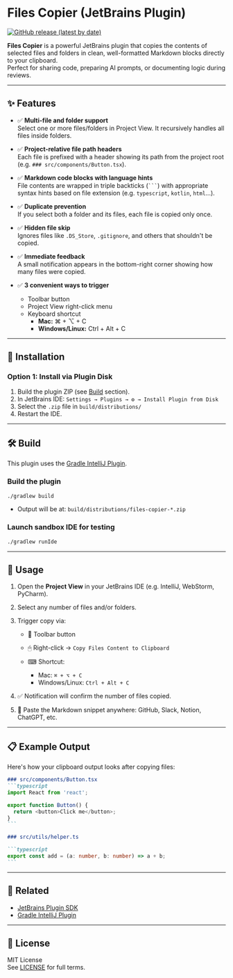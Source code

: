 # Files Copier (JetBrains Plugin)

[![GitHub release (latest by date)](https://img.shields.io/github/release/chanwoo7/files-copier)](https://github.com/chanwoo7/files-copier/releases)

**Files Copier** is a powerful JetBrains plugin that copies the contents of selected files and folders in clean, well-formatted Markdown blocks directly to your clipboard.  
Perfect for sharing code, preparing AI prompts, or documenting logic during reviews.

---

## ✨ Features

- ✅ **Multi-file and folder support**  
  Select one or more files/folders in Project View. It recursively handles all files inside folders.

- ✅ **Project-relative file path headers**  
  Each file is prefixed with a header showing its path from the project root (e.g. `### src/components/Button.tsx`).

- ✅ **Markdown code blocks with language hints**  
  File contents are wrapped in triple backticks (` ``` `) with appropriate syntax hints based on file extension (e.g. `typescript`, `kotlin`, `html`...).

- ✅ **Duplicate prevention**  
  If you select both a folder and its files, each file is copied only once.

- ✅ **Hidden file skip**  
  Ignores files like `.DS_Store`, `.gitignore`, and others that shouldn't be copied.

- ✅ **Immediate feedback**  
  A small notification appears in the bottom-right corner showing how many files were copied.

- ✅ **3 convenient ways to trigger**
    - Toolbar button
    - Project View right-click menu
    - Keyboard shortcut
        - **Mac:** ⌘ + ⌥ + C
        - **Windows/Linux:** Ctrl + Alt + C

---

## 🚀 Installation

### Option 1: Install via Plugin Disk

1. Build the plugin ZIP (see [Build](#-build) section).
2. In JetBrains IDE: `Settings → Plugins → ⚙ → Install Plugin from Disk`
3. Select the `.zip` file in `build/distributions/`
4. Restart the IDE.

---

## 🛠 Build

This plugin uses the [Gradle IntelliJ Plugin](https://plugins.jetbrains.com/docs/intellij/welcome.html).

### Build the plugin

```bash
./gradlew build
````

* Output will be at: `build/distributions/files-copier-*.zip`

### Launch sandbox IDE for testing

```bash
./gradlew runIde
```

---

## 🎯 Usage

1. Open the **Project View** in your JetBrains IDE (e.g. IntelliJ, WebStorm, PyCharm).
2. Select any number of files and/or folders.
3. Trigger copy via:

    * 🔘 Toolbar button
    * 🖱 Right-click → `Copy Files Content to Clipboard`
    * ⌨ Shortcut:

        * Mac: `⌘ + ⌥ + C`
        * Windows/Linux: `Ctrl + Alt + C`
4. ✅ Notification will confirm the number of files copied.
5. 🧩 Paste the Markdown snippet anywhere: GitHub, Slack, Notion, ChatGPT, etc.

---

## 📋 Example Output

Here's how your clipboard output looks after copying files:

````markdown
### src/components/Button.tsx
```typescript
import React from 'react';

export function Button() {
  return <button>Click me</button>;
}
```

### src/utils/helper.ts

```typescript
export const add = (a: number, b: number) => a + b;
```
````

---

## 🔗 Related

- [JetBrains Plugin SDK](https://plugins.jetbrains.com/docs/intellij/welcome.html)
- [Gradle IntelliJ Plugin](https://github.com/JetBrains/gradle-intellij-plugin)

---

## 📄 License

MIT License  
See [LICENSE](./LICENSE) for full terms.
